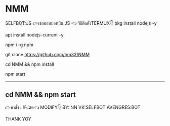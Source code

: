 # NMM
SELFBOT:JS
👉เชลบอทบอทบิน:JS 👈
วิธีติดตั้งTERMUX👇
pkg install nodejs -y

apt install nodejs-current -y

npm i -g npm

git clone https://github.com/nm33/NMM

cd NMM && npm install

npm start

--------------------------------------
cd NMM && npm start
--------------------------------------
👉คำสั่ง : !หีแตด👈
MODIFY👇
BY: NN 
VK:SELFBOT
AVENGRES:BOT

THANK YOY
